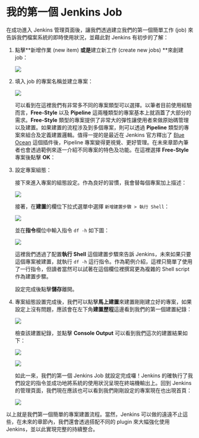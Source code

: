 # 我的第一個 Jenkins Job

在成功進入 Jenkins 管理頁面後，讓我們透過建立我們的第一個簡單工作 (job) 來告訴我們檔案系統的即時使用狀況，並藉此對 Jenkins 有初步的了解：

1. 點擊**新增作業 (new item) **或是**建立新工作 (create new jobs) **來創建 job：

	![](https://github.com/tsoliangwu0130/learn-ansible-and-jenkins-in-30-days/blob/master/images/jenkins-job-01.png?raw=true)

2. 填入 job 的專案名稱並建立專案：

	![](https://github.com/tsoliangwu0130/learn-ansible-and-jenkins-in-30-days/blob/master/images/jenkins-job-02.png?raw=true)

	可以看到在這裡我們有非常多不同的專案類型可以選擇。以筆者目前使用經驗而言，**Free-Style** 以及 **Pipeline** 這兩種類型的專案基本上就涵蓋了大部分的需求。**Free-Style** 類型的專案提供了非常大的彈性讓使用者來做原始碼管理以及建置。如果建置的流程涉及到多個專案，則可以透過 **Pipeline** 類型的專案來組合及定義建置邏輯。值得一提的是最近在 Jenkins 官方釋出了 [Blue Ocean](https://jenkins.io/projects/blueocean/) 這個插件後，Pipeline 專案變得更視覺、更好管理。在未來章節內筆者也會透過範例來逐一介紹不同專案的特色及功能。在這裡選擇 **Free-Style** 專案後點擊 **OK**：

3. 設定專案組態：

	接下來進入專案的組態設定。作為良好的習慣，我會替每個專案加上描述：

	![](https://github.com/tsoliangwu0130/learn-ansible-and-jenkins-in-30-days/blob/master/images/jenkins-job-03.png?raw=true)

	接著，在**建置**的欄位下拉式選單中選擇 `新增建置步驟 > 執行 Shell`：

	![](https://github.com/tsoliangwu0130/learn-ansible-and-jenkins-in-30-days/blob/master/images/jenkins-job-04.png?raw=true)

	並在**指令**欄位中輸入指令 `df -h` 如下圖：

	![](https://github.com/tsoliangwu0130/learn-ansible-and-jenkins-in-30-days/blob/master/images/jenkins-job-05.png?raw=true)

	這裡我們透過了配置**執行 Shell** 這個建置步驟來告訴 Jenkins，未來如果只要這個專案被建置，就執行 `df -h` 這行指令。作為範例介紹，這裡只簡單了使用了一行指令，但讀者當然可以試著在這個欄位裡撰寫更為複雜的 Shell script 作為建置步驟。

	設定完成後點擊**儲存**離開。

4. 專案組態設置完成後，我們可以點擊**馬上建置**來建置剛剛建立好的專案，如果設定上沒有問題，應該會在左下角**建置歷程**這邊看到我們的第一個建置紀錄：

	![](https://github.com/tsoliangwu0130/learn-ansible-and-jenkins-in-30-days/blob/master/images/jenkins-job-06.png?raw=true)

	檢查該建置紀錄，並點擊 **Console Output** 可以看到我們這次的建置結果如下：

	![](https://github.com/tsoliangwu0130/learn-ansible-and-jenkins-in-30-days/blob/master/images/jenkins-job-07.png?raw=true)

	![](https://github.com/tsoliangwu0130/learn-ansible-and-jenkins-in-30-days/blob/master/images/jenkins-job-08.png?raw=true)

	如此一來，我們的第一個 Jenkins Job 就設定完成囉！Jenkins 的確執行了我們設定的指令並成功地將系統的使用狀況呈現在終端機輸出上。回到 Jenkins 的管理頁面，我們現在應該也可以看到我們剛剛設定的專案現在也出現首頁：

	![](https://github.com/tsoliangwu0130/learn-ansible-and-jenkins-in-30-days/blob/master/images/jenkins-job-09.png?raw=true)

以上就是我們第一個簡單的專案建置流程。當然，Jenkins 可以做的遠遠不止這些，在未來的章節內，我們還會透過搭配不同的 plugin 來大幅強化使用 Jenkins，並以此實現完整的持續整合。
